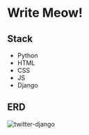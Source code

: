 # Write Meow!

## Stack 
- Python 
- HTML 
- CSS
- JS
- Django


## ERD

![twitter-django](https://user-images.githubusercontent.com/29616227/69994719-7be38f80-151c-11ea-90b5-2d76461c3ef1.jpg)


